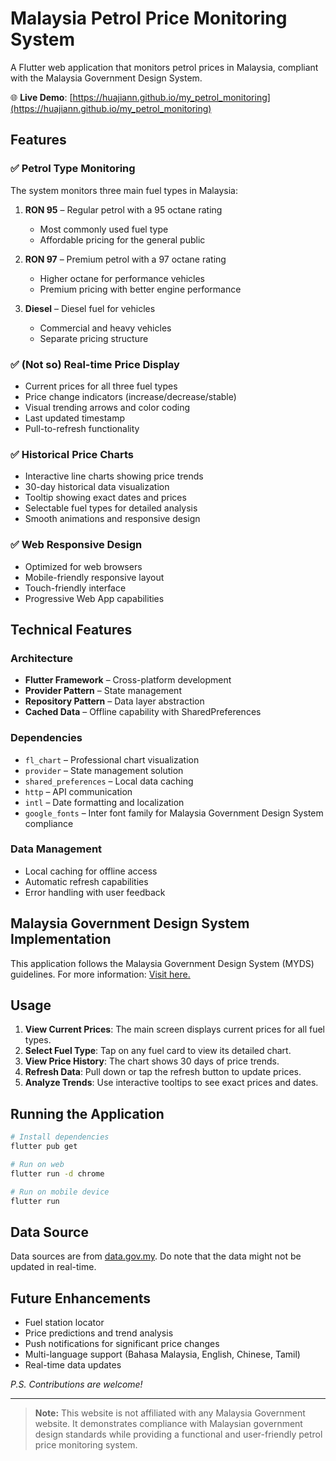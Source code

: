 # Malaysia Petrol Price Monitoring System

A Flutter web application that monitors petrol prices in Malaysia, compliant with the Malaysia Government Design System.

🌐 **Live Demo**: [https://huajiann.github.io/my_petrol_monitoring](https://huajiann.github.io/my_petrol_monitoring)

## Features

### ✅ Petrol Type Monitoring

The system monitors three main fuel types in Malaysia:

1. **RON 95** – Regular petrol with a 95 octane rating

   - Most commonly used fuel type
   - Affordable pricing for the general public

2. **RON 97** – Premium petrol with a 97 octane rating

   - Higher octane for performance vehicles
   - Premium pricing with better engine performance

3. **Diesel** – Diesel fuel for vehicles
   - Commercial and heavy vehicles
   - Separate pricing structure

### ✅ (Not so) Real-time Price Display

- Current prices for all three fuel types
- Price change indicators (increase/decrease/stable)
- Visual trending arrows and color coding
- Last updated timestamp
- Pull-to-refresh functionality

### ✅ Historical Price Charts

- Interactive line charts showing price trends
- 30-day historical data visualization
- Tooltip showing exact dates and prices
- Selectable fuel types for detailed analysis
- Smooth animations and responsive design

### ✅ Web Responsive Design

- Optimized for web browsers
- Mobile-friendly responsive layout
- Touch-friendly interface
- Progressive Web App capabilities

## Technical Features

### Architecture

- **Flutter Framework** – Cross-platform development
- **Provider Pattern** – State management
- **Repository Pattern** – Data layer abstraction
- **Cached Data** – Offline capability with SharedPreferences

### Dependencies

- `fl_chart` – Professional chart visualization
- `provider` – State management solution
- `shared_preferences` – Local data caching
- `http` – API communication
- `intl` – Date formatting and localization
- `google_fonts` – Inter font family for Malaysia Government Design System compliance

### Data Management

- Local caching for offline access
- Automatic refresh capabilities
- Error handling with user feedback

## Malaysia Government Design System Implementation

This application follows the Malaysia Government Design System (MYDS) guidelines. For more information: [Visit here.](https://design.digital.gov.my/en)

## Usage

1. **View Current Prices**: The main screen displays current prices for all fuel types.
2. **Select Fuel Type**: Tap on any fuel card to view its detailed chart.
3. **View Price History**: The chart shows 30 days of price trends.
4. **Refresh Data**: Pull down or tap the refresh button to update prices.
5. **Analyze Trends**: Use interactive tooltips to see exact prices and dates.

## Running the Application

```bash
# Install dependencies
flutter pub get

# Run on web
flutter run -d chrome

# Run on mobile device
flutter run
```

## Data Source

Data sources are from [data.gov.my](https://data.gov.my/data-catalogue/fuelprice). Do note that the data might not be updated in real-time.

## Future Enhancements

- Fuel station locator
- Price predictions and trend analysis
- Push notifications for significant price changes
- Multi-language support (Bahasa Malaysia, English, Chinese, Tamil)
- Real-time data updates

_P.S. Contributions are welcome!_

---

> **Note:** This website is not affiliated with any Malaysia Government website. It demonstrates compliance with Malaysian government design standards while providing a functional and user-friendly petrol price monitoring system.
